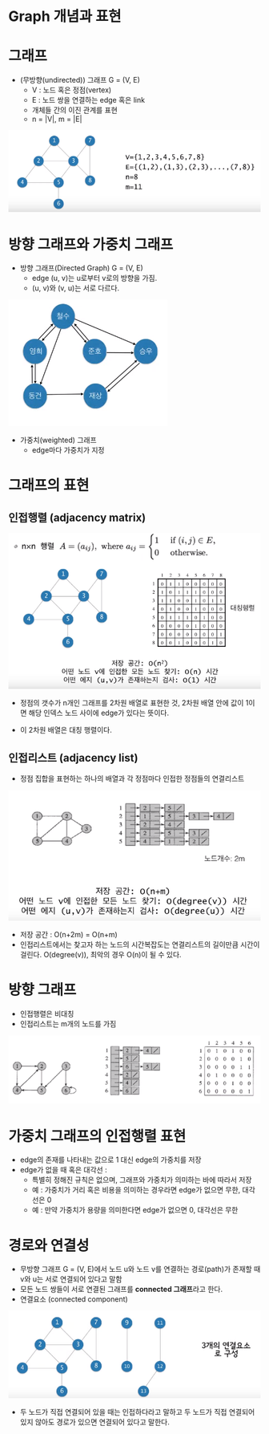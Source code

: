 # Graph 개념과 표현



# 그래프

- (무방향(undirected)) 그래프 G = (V, E)
  - V : 노드 혹은 정점(vertex)
  - E : 노드 쌍을 연결하는 edge 혹은 link
  - 개체들 간의 이진 관계를 표현
  - n = |V|, m = |E|



![graph_1](images/graph_1.PNG)



# 방향 그래프와 가중치 그래프

- 방향 그래프(Directed Graph) G = (V, E)
  - edge (u, v)는 u로부터 v로의 방향을 가짐.
  - (u, v)와 (v, u)는 서로 다르다.



![graph_2](images/graph_2.PNG)

- 가중치(weighted) 그래프
  - edge마다 가중치가 지정



# 그래프의 표현



## 인접행렬 (adjacency matrix)

![graph_3](images/graph_3.PNG)



- 정점의 갯수가 n개인 그래프를 2차원 배열로 표현한 것, 2차원 배열 안에 값이 1이면 해당 인덱스 노드 사이에 edge가 있다는 뜻이다.

- 이 2차원 배열은 대칭 행렬이다.



## 인접리스트 (adjacency list)

- 정점 집합을 표현하는 하나의 배열과 각 정점마다 인접한 정점들의 연결리스트



![graph_4](images/graph_4.PNG)



- 저장 공간 : O(n+2m) = O(n+m) 
- 인접리스트에서는 찾고자 하는 노드의 시간복잡도는 연결리스트의 길이만큼 시간이 걸린다. O(degree(v)), 최악의 경우 O(n)이 될 수 있다.



# 방향 그래프

- 인접행렬은 비대칭
- 인접리스트는 m개의 노드를 가짐



![graph_5](images/graph_5.PNG)



# 가중치 그래프의 인접행렬 표현

- edge의 존재를 나타내는 값으로 1 대신 edge의 가중치를 저장
- edge가 없을 때 혹은 대각선 :
  - 특별히 정해진 규칙은 없으며, 그래프와 가중치가 의미하는 바에 따라서 저장
  - 예 : 가중치가 거리 혹은 비용을 의미하는 경우라면 edge가 없으면 무한, 대각선은 0
  - 예 : 만약 가중치가 용량을 의미한다면 edge가 없으면 0, 대각선은 무한



# 경로와 연결성

- 무방향 그래프 G = (V, E)에서 노드 u와 노드 v를 연결하는 경로(path)가 존재할 때 v와 u는 서로 연결되어 있다고 말함
- 모든 노드 쌍들이 서로 연결된 그래프를 **connected 그래프**라고 한다.
- 연결요소 (connected component)



![graph_6](images/graph_6.PNG)



- 두 노드가 직접 연결되어 있을 때는 인접하다라고 말하고 두 노드가 직접 연결되어있지 않아도 경로가 있으면 연결되어 있다고 말한다.